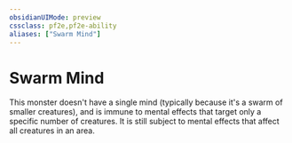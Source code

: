 ```yaml
---
obsidianUIMode: preview
cssclass: pf2e,pf2e-ability
aliases: ["Swarm Mind"]
---
```

# Swarm Mind

This monster doesn't have a single mind (typically because it's a swarm of smaller creatures), and is immune to mental effects that target only a specific number of creatures. It is still subject to mental effects that affect all creatures in an area.